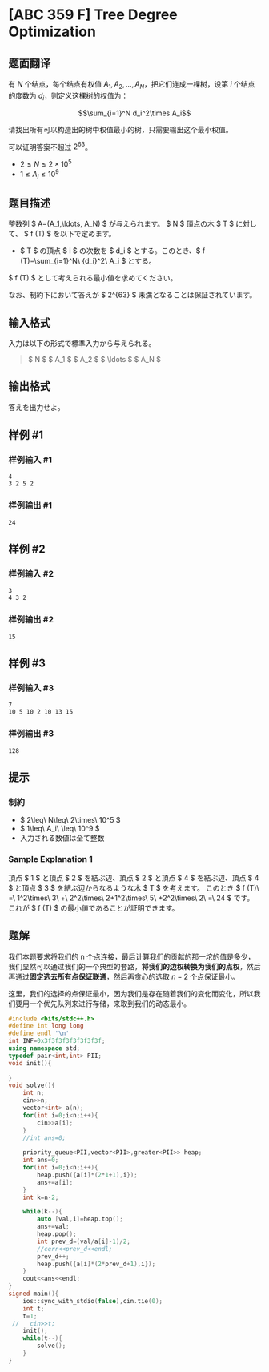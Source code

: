# [ABC 359 F] Tree Degree Optimization

## 题面翻译

有 $N$ 个结点，每个结点有权值 $A_1,A_2,\ldots,A_N$，把它们连成一棵树，设第 $i$ 个结点的度数为 $d_i$，则定义这棵树的权值为：  

$$\sum_{i=1}^N d_i^2\times A_i$$  

请找出所有可以构造出的树中权值最小的树，只需要输出这个最小权值。  

可以证明答案不超过 $2^{63}$。

+ $2\le N\le 2\times 10^5$  
+ $1\le A_i\le 10^9$

## 题目描述

[problemUrl]: https://atcoder.jp/contests/abc359/tasks/abc359_f

整数列 $ A=(A_1,\ldots, A_N) $ が与えられます。 $ N $ 頂点の木 $ T $ に対して、 $ f (T) $ を以下で定めます。

- $ T $ の頂点 $ i $ の次数を $ d_i $ とする。このとき、$ f (T)=\sum_{i=1}^N\ {d_i}^2\ A_i $ とする。
 
$ f (T) $ として考えられる最小値を求めてください。

なお、制約下において答えが $ 2^{63} $ 未満となることは保証されています。

## 输入格式

入力は以下の形式で標準入力から与えられる。

> $ N $ $ A_1 $ $ A_2 $ $ \ldots $ $ A_N $

## 输出格式

答えを出力せよ。

## 样例 #1

### 样例输入 #1

```
4
3 2 5 2
```

### 样例输出 #1

```
24
```

## 样例 #2

### 样例输入 #2

```
3
4 3 2
```

### 样例输出 #2

```
15
```

## 样例 #3

### 样例输入 #3

```
7
10 5 10 2 10 13 15
```

### 样例输出 #3

```
128
```

## 提示

### 制約

- $ 2\leq\ N\leq\ 2\times\ 10^5 $
- $ 1\leq\ A_i\ \leq\ 10^9 $
- 入力される数値は全て整数
 
### Sample Explanation 1

頂点 $ 1 $ と頂点 $ 2 $ を結ぶ辺、頂点 $ 2 $ と頂点 $ 4 $ を結ぶ辺、頂点 $ 4 $ と頂点 $ 3 $ を結ぶ辺からなるような木 $ T $ を考えます。 このとき $ f (T)\ =\ 1^2\times\ 3\ +\ 2^2\times\ 2+1^2\times\ 5\ +2^2\times\ 2\ =\ 24 $ です。これが $ f (T) $ の最小値であることが証明できます。

## 题解
我们本题要求将我们的 n 个点连接，最后计算我们的贡献的那一坨的值是多少，我们显然可以通过我们的一个典型的套路，**将我们的边权转换为我们的点权**，然后再通过**固定选去所有点保证联通**，然后再贪心的选取 $n-2$ 个点保证最小。

这里，我们的选择的点保证最小，因为我们是存在随着我们的变化而变化，所以我们要用一个优先队列来进行存储，来取到我们的动态最小。

```cpp
#include <bits/stdc++.h>
#define int long long
#define endl '\n'
int INF=0x3f3f3f3f3f3f3f3f;
using namespace std;
typedef pair<int,int> PII;
void init(){
    
}
void solve(){
    int n;
    cin>>n;
    vector<int> a(n);
    for(int i=0;i<n;i++){
        cin>>a[i];
    } 
    //int ans=0;
    
    priority_queue<PII,vector<PII>,greater<PII>> heap;
    int ans=0;
    for(int i=0;i<n;i++){
        heap.push({a[i]*(2*1+1),i});
        ans+=a[i];
    }
    int k=n-2;

    while(k--){
        auto [val,i]=heap.top();
        ans+=val;
        heap.pop();
        int prev_d=(val/a[i]-1)/2;
        //cerr<<prev_d<<endl;
        prev_d++;
        heap.push({a[i]*(2*prev_d+1),i});
    }
    cout<<ans<<endl;
}
signed main(){
    ios::sync_with_stdio(false),cin.tie(0);
    int t;
    t=1;
 //   cin>>t;
    init();
    while(t--){
        solve();
    }
}
```